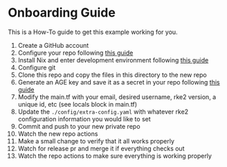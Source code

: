 # Onboarding Guide

This is a How-To guide to get this example working for you.

1. Create a GitHub account
2. Configure your repo following [this guide](./configuring_repo.md)
3. Install Nix and enter development environment following [this guide](./setup_nix.md)
4. Configure git
5. Clone this repo and copy the files in this directory to the new repo
6. Generate an AGE key and save it as a secret in your repo following [this guide](./setup_age.md)
7. Modify the main.tf with your email, desired username, rke2 version, a unique id, etc (see locals block in main.tf)
8. Update the `./config/extra-config.yaml` with whatever rke2 configuration information you would like to set
9. Commit and push to your new private repo
10. Watch the new repo actions
11. Make a small change to verify that it all works properly
12. Watch for release pr and merge it if everything checks out
13. Watch the repo actions to make sure everything is working properly
